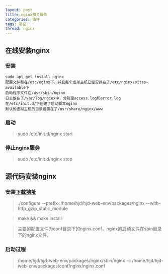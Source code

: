 ```yaml
---
layout: post
title: nginx相关操作
categories: 插件
tags: 笔记
thread: nginx
---
```


## 在线安装nginx

### 安装
```
sudo apt-get install nginx
配置文件都在/etc/nginx下，并且每个虚拟主机已经安排在了/etc/nginx/sites-available下
启动程序文件在/usr/sbin/nginx
日志放在了/var/log/nginx中，分别是access.log和error.log
在/etc/init.d/下创建了启动脚本nginx
默认的虚拟主机的目录设置在了/usr/share/nginx/www
```

### 启动
> sudo /etc/init.d/nginx start

### 停止nginx服务
> sudo /etc/init.d/nginx stop

## 源代码安装nginx

### 安装[下载地址](http://nginx.org/download/)


> ./configure --prefix=/home/hjd/hjd-web-env/packages/nginx --with-http_gzip_static_module

> make && make install

> 主要的配置文件为conf目录下的nginx.conf，nginx的启动文件在sbin目录下的nginx文件。


### 启动过程
> /home/hjd/hjd-web-env/packages/nginx/sbin/nginx -c /home/hjd/hjd-web-env/packages/conf/nginx/nginx.conf